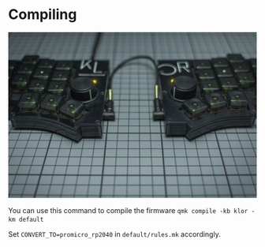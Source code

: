 # Compiling

![](/docs/images/mockup.jpg)

You can use this command to compile the firmware
`qmk compile -kb klor -km default`

Set `CONVERT_TO=promicro_rp2040` in `default/rules.mk` accordingly.
